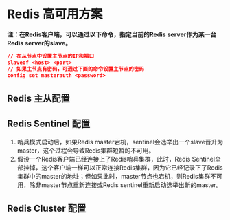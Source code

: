 # Redis 高可用方案

**注：在Redis客户端，可以通过以下命令，指定当前的Redis server作为某一台Redis server的slave。**

```json
// 在从节点中设置主节点的IP和端口
slaveof <host> <port>
// 如果主节点有密码，可通过下面的命令设置主节点的密码
config set masterauth <password>
```

## Redis 主从配置

## Redis Sentinel 配置

1. 哨兵模式启动后，如果Redis master宕机，sentinel会选举出一个slave晋升为master，这个过程会导致Redis集群短暂的不可用。
2. 假设一个Redis客户端已经连接上了Redis哨兵集群，此时，Redis Sentinel全部挂掉，这个客户端一样可以正常连接Redis集群，因为它已经记录下了Redis集群中的master的地址；但如果此时，master节点也宕机，则Redis集群不可用，除非master节点重新连接或Redis sentinel重新启动选举出新的master。

## Redis Cluster 配置

